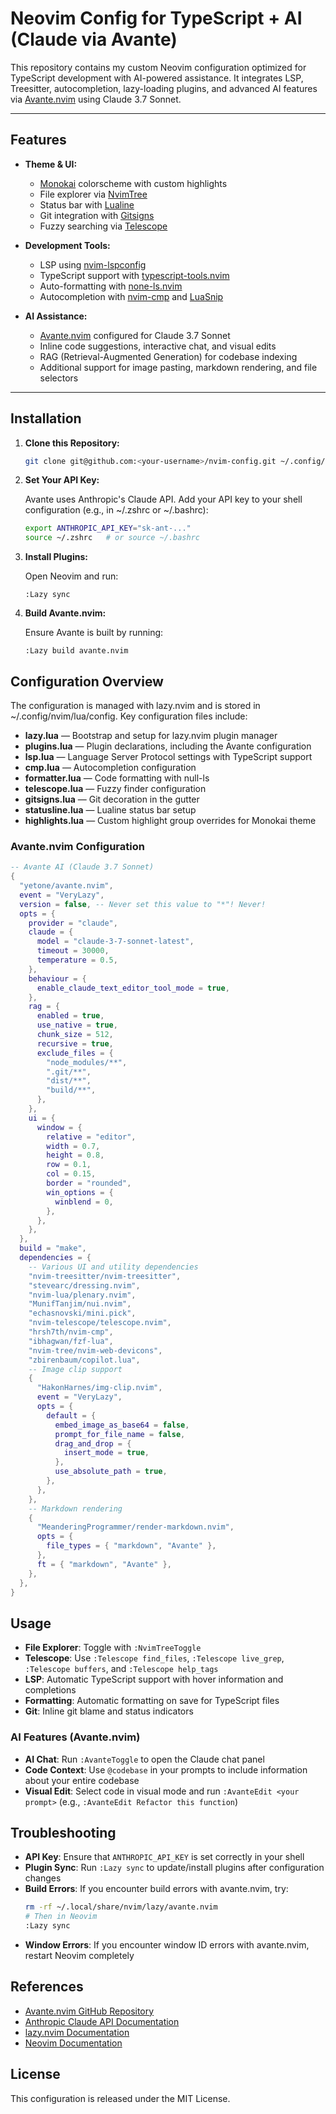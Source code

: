 # Neovim Config for TypeScript + AI (Claude via Avante)

This repository contains my custom Neovim configuration optimized for TypeScript development with AI-powered assistance. It integrates LSP, Treesitter, autocompletion, lazy-loading plugins, and advanced AI features via [Avante.nvim](https://github.com/yetone/avante.nvim) using Claude 3.7 Sonnet.

---

## Features

- **Theme & UI:**
  - [Monokai](https://github.com/tanvirtin/monokai.nvim) colorscheme with custom highlights
  - File explorer via [NvimTree](https://github.com/nvim-tree/nvim-tree.lua)
  - Status bar with [Lualine](https://github.com/nvim-lualine/lualine.nvim)
  - Git integration with [Gitsigns](https://github.com/lewis6991/gitsigns.nvim)
  - Fuzzy searching via [Telescope](https://github.com/nvim-telescope/telescope.nvim)

- **Development Tools:**
  - LSP using [nvim-lspconfig](https://github.com/neovim/nvim-lspconfig)
  - TypeScript support with [typescript-tools.nvim](https://github.com/pmizio/typescript-tools.nvim)
  - Auto-formatting with [none-ls.nvim](https://github.com/nvimtools/none-ls.nvim)
  - Autocompletion with [nvim-cmp](https://github.com/hrsh7th/nvim-cmp) and [LuaSnip](https://github.com/L3MON4D3/LuaSnip)

- **AI Assistance:**
  - [Avante.nvim](https://github.com/yetone/avante.nvim) configured for Claude 3.7 Sonnet
  - Inline code suggestions, interactive chat, and visual edits
  - RAG (Retrieval-Augmented Generation) for codebase indexing
  - Additional support for image pasting, markdown rendering, and file selectors

---

## Installation

1. **Clone this Repository:**

   ```bash
   git clone git@github.com:<your-username>/nvim-config.git ~/.config/nvim
   ```

2. **Set Your API Key:**

   Avante uses Anthropic's Claude API. Add your API key to your shell configuration (e.g., in ~/.zshrc or ~/.bashrc):

   ```bash
   export ANTHROPIC_API_KEY="sk-ant-..."
   source ~/.zshrc   # or source ~/.bashrc
   ```

3. **Install Plugins:**

   Open Neovim and run:

   ```vim
   :Lazy sync
   ```

4. **Build Avante.nvim:**

   Ensure Avante is built by running:

   ```vim
   :Lazy build avante.nvim
   ```

## Configuration Overview

The configuration is managed with lazy.nvim and is stored in ~/.config/nvim/lua/config. Key configuration files include:

- **lazy.lua** — Bootstrap and setup for lazy.nvim plugin manager
- **plugins.lua** — Plugin declarations, including the Avante configuration
- **lsp.lua** — Language Server Protocol settings with TypeScript support
- **cmp.lua** — Autocompletion configuration
- **formatter.lua** — Code formatting with null-ls
- **telescope.lua** — Fuzzy finder configuration
- **gitsigns.lua** — Git decoration in the gutter
- **statusline.lua** — Lualine status bar setup
- **highlights.lua** — Custom highlight group overrides for Monokai theme

### Avante.nvim Configuration

```lua
-- Avante AI (Claude 3.7 Sonnet)
{
  "yetone/avante.nvim",
  event = "VeryLazy",
  version = false, -- Never set this value to "*"! Never!
  opts = {
    provider = "claude",
    claude = {
      model = "claude-3-7-sonnet-latest",
      timeout = 30000,
      temperature = 0.5,
    },
    behaviour = {
      enable_claude_text_editor_tool_mode = true,
    },
    rag = {
      enabled = true,
      use_native = true,
      chunk_size = 512,
      recursive = true,
      exclude_files = {
        "node_modules/**",
        ".git/**",
        "dist/**",
        "build/**",
      },
    },
    ui = {
      window = {
        relative = "editor",
        width = 0.7,
        height = 0.8,
        row = 0.1,
        col = 0.15,
        border = "rounded",
        win_options = {
          winblend = 0,
        },
      },
    },
  },
  build = "make",
  dependencies = {
    -- Various UI and utility dependencies
    "nvim-treesitter/nvim-treesitter",
    "stevearc/dressing.nvim",
    "nvim-lua/plenary.nvim",
    "MunifTanjim/nui.nvim",
    "echasnovski/mini.pick",
    "nvim-telescope/telescope.nvim",
    "hrsh7th/nvim-cmp",
    "ibhagwan/fzf-lua",
    "nvim-tree/nvim-web-devicons",
    "zbirenbaum/copilot.lua",
    -- Image clip support
    {
      "HakonHarnes/img-clip.nvim",
      event = "VeryLazy",
      opts = {
        default = {
          embed_image_as_base64 = false,
          prompt_for_file_name = false,
          drag_and_drop = {
            insert_mode = true,
          },
          use_absolute_path = true,
        },
      },
    },
    -- Markdown rendering
    {
      "MeanderingProgrammer/render-markdown.nvim",
      opts = {
        file_types = { "markdown", "Avante" },
      },
      ft = { "markdown", "Avante" },
    },
  },
}
```

## Usage

- **File Explorer**: Toggle with `:NvimTreeToggle`
- **Telescope**: Use `:Telescope find_files`, `:Telescope live_grep`, `:Telescope buffers`, and `:Telescope help_tags`
- **LSP**: Automatic TypeScript support with hover information and completions
- **Formatting**: Automatic formatting on save for TypeScript files
- **Git**: Inline git blame and status indicators

### AI Features (Avante.nvim)

- **AI Chat**: Run `:AvanteToggle` to open the Claude chat panel
- **Code Context**: Use `@codebase` in your prompts to include information about your entire codebase
- **Visual Edit**: Select code in visual mode and run `:AvanteEdit <your prompt>` (e.g., `:AvanteEdit Refactor this function`)

## Troubleshooting

- **API Key**: Ensure that `ANTHROPIC_API_KEY` is set correctly in your shell
- **Plugin Sync**: Run `:Lazy sync` to update/install plugins after configuration changes
- **Build Errors**: If you encounter build errors with avante.nvim, try:
  ```bash
  rm -rf ~/.local/share/nvim/lazy/avante.nvim
  # Then in Neovim
  :Lazy sync
  ```
- **Window Errors**: If you encounter window ID errors with avante.nvim, restart Neovim completely

## References

- [Avante.nvim GitHub Repository](https://github.com/yetone/avante.nvim)
- [Anthropic Claude API Documentation](https://docs.anthropic.com/en/docs/about-claude/models/all-models)
- [lazy.nvim Documentation](https://github.com/folke/lazy.nvim)
- [Neovim Documentation](https://neovim.io/doc/)

## License

This configuration is released under the MIT License. 